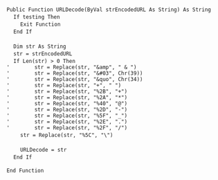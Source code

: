 &nbsp;  &nbsp;  &nbsp;  &nbsp;  
`Public Function URLDecode(ByVal strEncodedURL As String) As String`  
&nbsp;&nbsp;&nbsp;&nbsp;`If testing Then`  
&nbsp;&nbsp;&nbsp;&nbsp;&nbsp;&nbsp;&nbsp;&nbsp;`Exit Function`  
&nbsp;&nbsp;&nbsp;&nbsp;`End If`  
&nbsp;  &nbsp;  &nbsp;  &nbsp;  
&nbsp;&nbsp;&nbsp;&nbsp;`Dim str As String`  
&nbsp;&nbsp;&nbsp;&nbsp;`str = strEncodedURL`  
&nbsp;&nbsp;&nbsp;&nbsp;`If Len(str) > 0 Then`  
`'        str = Replace(str, "&amp", " & ")`  
`'        str = Replace(str, "&#03", Chr(39))`  
`'        str = Replace(str, "&quo", Chr(34))`  
`'        str = Replace(str, "+", " ")`  
`'        str = Replace(str, "%2B", "+")`  
`'        str = Replace(str, "%2A", "*")`  
`'        str = Replace(str, "%40", "@")`  
`'        str = Replace(str, "%2D", "-")`  
`'        str = Replace(str, "%5F", "_")`  
`'        str = Replace(str, "%2E", ".")`  
`'        str = Replace(str, "%2F", "/")`  
&nbsp;&nbsp;&nbsp;&nbsp;&nbsp;&nbsp;&nbsp;&nbsp;`str = Replace(str, "%5C", "\")`  
&nbsp;  &nbsp;  &nbsp;  &nbsp;  
&nbsp;&nbsp;&nbsp;&nbsp;&nbsp;&nbsp;&nbsp;&nbsp;`URLDecode = str`  
&nbsp;&nbsp;&nbsp;&nbsp;`End If`  
&nbsp;  &nbsp;  &nbsp;  &nbsp;  
`End Function`  

